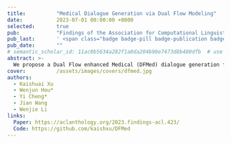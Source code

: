 ```yaml
---
title:          "Medical Dialogue Generation via Dual Flow Modeling"
date:           2023-07-01 00:00:00 +0800
selected:       true
pub:            "Findings of the Association for Computational Linguistics: ACL 2023"
pub_last:       ' <span class="badge badge-pill badge-publication badge-warning">Findings</span>'
pub_date:       ""
# semantic_scholar_id: 11ac0b5634a282f1a0da204b98e7473d8b480dfb  # use this to retrieve citation count
abstract: >-
  We propose a Dual Flow enhanced Medical (DFMed) dialogue generation framework. It extracts the medical entities and dialogue acts used in the dialogue history and models their transitions with an entity-centric graph flow and a sequential act flow, respectively. We employ two sequential models to encode them and devise an interweaving component to enhance their interactions. Experiments on two datasets demonstrate that our method exceeds baselines in both automatic and manual evaluations.
cover:          /assets/images/covers/dfmed.jpg
authors:
  - Kaishuai Xu
  - Wenjun Hou*
  - Yi Cheng*
  - Jian Wang
  - Wenjie Li
links:
  Paper: https://aclanthology.org/2023.findings-acl.423/
  Code: https://github.com/kaishxu/DFMed
---
```

